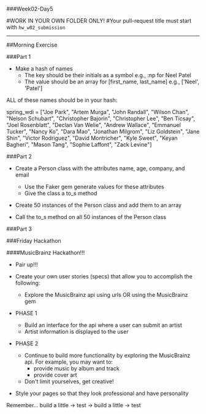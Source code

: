  ###Week02-Day5



#WORK IN YOUR OWN FOLDER ONLY!
#Your pull-request title must start with `hw_w02_submission`


---

##Morning Exercise

###Part 1

- Make a hash of names
	- The key should be their initials as a symbol
      e.g., :np for Neel Patel
	- The value should be an array for [first_name, last_name]
      e.g., ['Neel', 'Patel']

ALL of these names should be in your hash:

spring_wdi = ["Joe Park", "Artem Murga", "John Randall", "Wilson Chan", "Nelson Schubart", "Christopher Bajorin", "Christopher Lee", "Ben Ticsay", "Joel Rosenblatt", "Declan Van Welie", "Andrew Wallace", "Emmanuel Tucker", "Nancy Ko", "Dara Mao", "Jonathan Milgrom", "Liz Goldstein", "Jane Shin", "Victor Rodriguez", "David Montricher", "Kyle Sweet", "Keyan Bagheri", "Mason Tang", "Sophie Laffont", "Zack Levine"]


###Part 2

- Create a Person class with the attributes name, age, company, and email
	- Use the Faker gem generate values for these attributes 
	- Give the class a to_s method 

- Create 50 instances of the Person class and add them to an array

- Call the to_s method on all 50 instances of the Person class 


###Part 3

###Friday Hackathon

####MusicBrainz Hackathon!!!

- Pair up!!!

- Create your own user stories (specs) that allow you to accomplish the following:

	- Explore the MusicBrainz api using urls OR using the MusicBrainz gem

- PHASE 1

	- Build an interface for the api where a user can submit an artist
	- Artist information is displayed to the user
	  
- PHASE 2
	
	- Continue to build more functionality by exploring the MusicBrainz api. For 
  example, you may want to:
		- provide music by album and track
		- provide cover art
	- Don't limit yourselves, get creative!	


- Style your pages so that they look professional and have personality


Remember... build a little -> test -> build a little -> test

